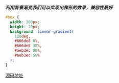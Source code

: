 <!--
 * @FileDescription: 
 * @Author: wangzhichiao<https://github.com/wzc570738205>
 * @Date: 2021-08-20 09:57:57
 * @LastEditors: wangzhichiao<https://github.com/wzc570738205>
 * @LastEditTime: 2021-08-20 10:05:42
-->
***利用背景渐变我们可以实现出梯形的效果，兼容性最好***

```css
#box {
  width: 300px;
  height: 70px;
  background: linear-gradient(
    120deg,
    #666de8 0%,
    #666de8 38%,
    #aeb3ec 00%,
    #aeb3ec 50%
  );
}
```
[源码地址](https://codepen.io/wzc570738205/pen/Rwomddo)
<trapezoid />